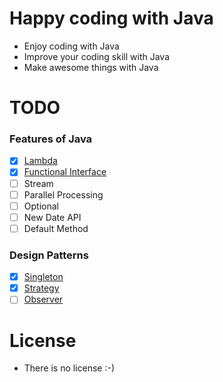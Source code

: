 # Happy coding with Java
- Enjoy coding with Java
- Improve your coding skill with Java
- Make awesome things with Java

# TODO
### Features of Java
  - [x] [Lambda](src/main/java/io/huna/lambda/)
  - [x] [Functional Interface](src/main/java/io/huna/function/)
  - [ ] Stream
  - [ ] Parallel Processing
  - [ ] Optional
  - [ ] New Date API
  - [ ] Default Method
  
### Design Patterns
  - [x] [Singleton](src/main/java/io/huna/patterns/singleton/)
  - [X] [Strategy](src/main/java/io/huna/patterns/strategy)
  - [ ] [Observer](src/main/java/io/huna/patterns/observer)
  
# License
- There is no license :-)